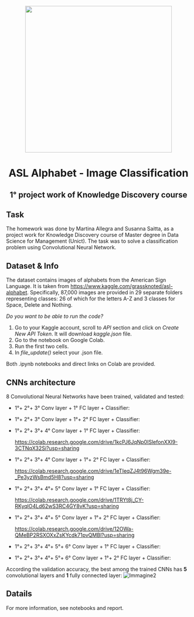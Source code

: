 <p align="center">
  <img src= "https://user-images.githubusercontent.com/80890783/115367755-c4115980-a1c6-11eb-8f61-c50077775701.png" width="400">
</p>

# <div align="center">ASL Alphabet - Image Classification</div>
**<div align="center">1° project work of Knowledge Discovery course</div>**
----

## Task
The homework was done by Martina Allegra and Susanna Saitta, as a project work for Knowledge Discovery course of Master degree in Data Science for Management (Unict). 
The task was to solve a classification problem using Convolutional Neural Network. 

## Dataset & Info
The dataset contains images of alphabets from the American Sign Language. It is taken from https://www.kaggle.com/grassknoted/asl-alphabet. Specifically, 87,000 images are provided in 29 separate folders representing classes: 26 of which for the letters A-Z and 3 classes for Space, Delete and Nothing. 

*Do you want to be able to run the code?*
1. Go to your Kaggle account, scroll to *API* section and click on *Create New API Token*. It will download *kaggle.json* file.
2. Go to the notebook on Google Colab.  
3. Run the first two cells.
4. In *file_update()* select your .json file.

Both .ipynb notebooks and direct links on Colab are provided. 

## CNNs architecture
8 Convolutional Neural Networks have been trained, validated and tested:
* 1°+ 2°+ 3° Conv layer + 1° FC layer + Classifier:
* 1°+ 2°+ 3° Conv layer + 1°+ 2° FC layer + Classifier:
* 1°+ 2°+ 3°+ 4° Conv layer + 1° FC layer + Classifier:
 
  https://colab.research.google.com/drive/1kcPJ6JqNp0ISlefonXXl9-3CTNqX32Si?usp=sharing
* 1°+ 2°+ 3°+ 4° Conv layer + 1°+ 2° FC layer + Classifier: 


  https://colab.research.google.com/drive/1eTIeqZJ4t96Wgm39e-_Pe3yzWsBmd5H8?usp=sharing
* 1°+ 2°+ 3°+ 4°+ 5° Conv layer + 1° FC layer + Classifier: 


  https://colab.research.google.com/drive/1TRYt8j_CY-RKyqlO4Ld62wS3RC4GY8vK?usp=sharing
* 1°+ 2°+ 3°+ 4°+ 5° Conv layer + 1°+ 2° FC layer + Classifier: 


  https://colab.research.google.com/drive/12OWa-QMeBP2RSXOXxZsKYcdk71pvQMBl?usp=sharing
* 1°+ 2°+ 3°+ 4°+ 5°+ 6° Conv layer + 1° FC layer + Classifier:
* 1°+ 2°+ 3°+ 4°+ 5°+ 6° Conv layer + 1°+ 2° FC layer + Classifier:

According the validation accuracy, the best among the trained CNNs has **5** convolutional layers and **1** fully connected layer:
![Immagine2](https://user-images.githubusercontent.com/80890783/115155095-a20cbf80-a07e-11eb-90dd-2e3a01852e7b.png)


## Datails
For more information, see notebooks and report.



